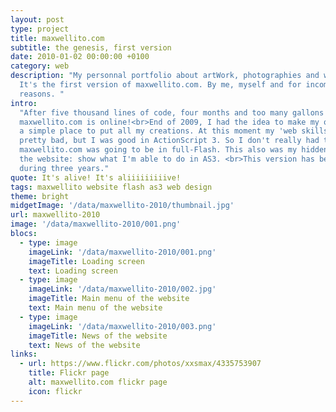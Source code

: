```yaml
---
layout: post
type: project
title: maxwellito.com
subtitle: the genesis, first version
date: 2010-01-02 00:00:00 +0100
category: web
description: "My personnal portfolio about artWork, photographies and websites.
  It's the first version of maxwellito.com. By me, myself and for incomprehensible
  reasons. "
intro:
  "After five thousand lines of code, four months and too many gallons of coffee:
  maxwellito.com is online!<br>End of 2009, I had the idea to make my own website,
  a simple place to put all my creations. At this moment my 'web skills' were
  pretty bad, but I was good in ActionScript 3. So I don't really had the choice:
  maxwellito.com was going to be in full-Flash. This also was my hidden goal of
  the website: show what I'm able to do in AS3. <br>This version has been online
  during three years."
quote: It's alive! It's aliiiiiiiiive!
tags: maxwellito website flash as3 web design
theme: bright
midgetImage: '/data/maxwellito-2010/thumbnail.jpg'
url: maxwellito-2010
image: '/data/maxwellito-2010/001.png'
blocs:
  - type: image
    imageLink: '/data/maxwellito-2010/001.png'
    imageTitle: Loading screen
    text: Loading screen
  - type: image
    imageLink: '/data/maxwellito-2010/002.jpg'
    imageTitle: Main menu of the website
    text: Main menu of the website
  - type: image
    imageLink: '/data/maxwellito-2010/003.png'
    imageTitle: News of the website
    text: News of the website
links:
  - url: https://www.flickr.com/photos/xxsmax/4335753907
    title: Flickr page
    alt: maxwellito.com flickr page
    icon: flickr
---
```

